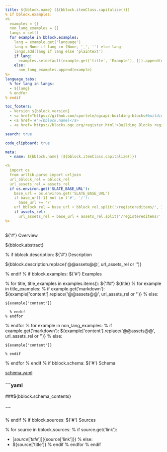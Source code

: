 ```yaml
---
title: ${bblock.name} (${bblock.itemClass.capitalize()})
% if bblock.examples:
<%
  examples = {}
  non_lang_examples = []
  langs = set()
  for example in bblock.examples:
    lang = example.get('language')
    lang = None if lang in (None, '_', '') else lang
    langs.add(lang if lang else 'plaintext')
    if lang:
      examples.setdefault(example.get('title', 'Example'), []).append(example)
    else:
      non_lang_examples.append(example)
%>
language_tabs:
  % for lang in langs:
  - ${lang}
  % endfor
% endif

toc_footers:
  - Version ${bblock.version}
  - <a href="https://github.com/cportele/ogcapi-building-blocks#building-block-maturity">Maturity</a>: ${bblock.maturity.capitalize()}
  - <a href='#'>{bblock.name}</a>
  - <a href='https://blocks.ogc.org/register.html'>Building Blocks register</a>

search: true

code_clipboard: true

meta:
  - name: ${bblock.name} (${bblock.itemClass.capitalize()})

<%
  import os
  from urllib.parse import urljoin
  url_bblock_rel = bblock_rel
  url_assets_rel = assets_rel
  if os.environ.get('SLATE_BASE_URL'):
    base_url = os.environ.get('SLATE_BASE_URL')
    if base_url[-1] not in ('#', '/'):
      base_url += '/'
    url_bblock_rel = base_url + bblock_rel.split('/registereditems/', 1)[1]
    if assets_rel:
      url_assets_rel = base_url + assets_rel.split('/registereditems/', 1)[1]
%>
---
```


${'#'} Overview

${bblock.abstract}

% if bblock.description:
${'#'} Description

${bblock.description.replace('@@assets@@', url_assets_rel or '')}

% endif
% if bblock.examples:
${'#'} Examples

  % for title, title_examples in examples.items():
${'##'} ${title}
    % for example in title_examples:
      % if example.get('markdown'):
${example['content'].replace('@@assets@@', url_assets_rel or '')}
      % else:
```${example['language']}
${example['content']}
```
      % endif
    % endfor
  % endfor
  % for example in non_lang_examples:
    % if example.get('markdown'):
${example['content'].replace('@@assets@@', url_assets_rel or '')}
    % else:
```plaintext
${example['content']}
```
    % endif
  % endfor
% endif
% if bblock.schema:
${'#'} Schema

[schema.yaml](${url_bblock_rel}/schema.yaml)
###
### ```yaml
###${bblock.schema_contents}
### ```
% endif
% if bblock.sources:
${'#'} Sources

  % for source in bblock.sources:
    % if source.get('link'):
* [${source['title']}](${source['link']})
    % else:
* ${source['title']}
    % endif
  % endfor
% endif